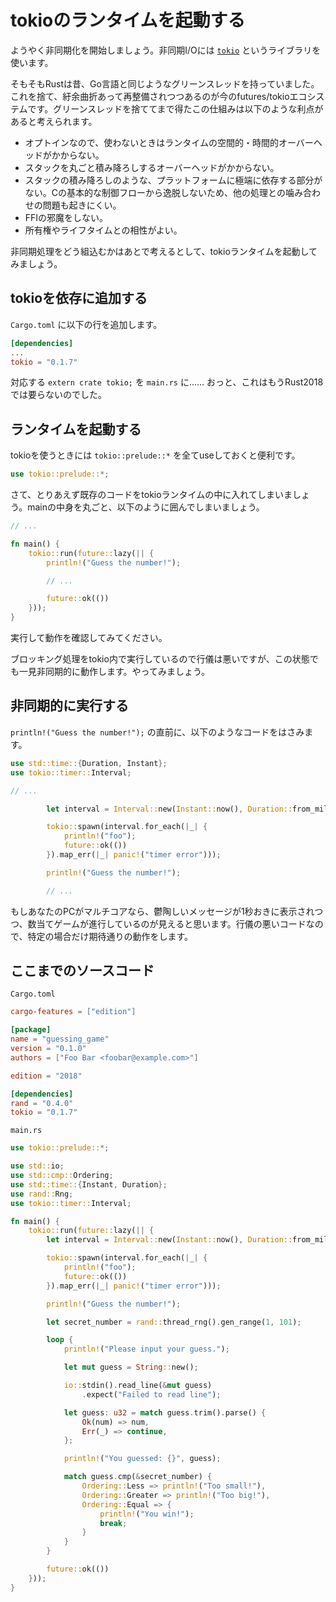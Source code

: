 # tokioのランタイムを起動する

ようやく非同期化を開始しましょう。非同期I/Oには [`tokio`][tokio] というライブラリを使います。

[tokio]: https://tokio.rs/

そもそもRustは昔、Go言語と同じようなグリーンスレッドを持っていました。これを捨て、紆余曲折あって再整備されつつあるのが今のfutures/tokioエコシステムです。グリーンスレッドを捨ててまで得たこの仕組みは以下のような利点があると考えられます。

- オプトインなので、使わないときはランタイムの空間的・時間的オーバーヘッドがかからない。
- スタックを丸ごと積み降ろしするオーバーヘッドがかからない。
- スタックの積み降ろしのような、プラットフォームに極端に依存する部分がない。Cの基本的な制御フローから逸脱しないため、他の処理との噛み合わせの問題も起きにくい。
- FFIの邪魔をしない。
- 所有権やライフタイムとの相性がよい。

非同期処理をどう組込むかはあとで考えるとして、tokioランタイムを起動してみましょう。

## tokioを依存に追加する

`Cargo.toml` に以下の行を追加します。

```toml
[dependencies]
...
tokio = "0.1.7"
```

対応する `extern crate tokio;` を `main.rs` に…… おっと、これはもうRust2018では要らないのでした。

## ランタイムを起動する

tokioを使うときには `tokio::prelude::*` を全てuseしておくと便利です。

```rust
use tokio::prelude::*;
```

さて、とりあえず既存のコードをtokioランタイムの中に入れてしまいましょう。mainの中身を丸ごと、以下のように囲んでしまいましょう。

```rust
// ...

fn main() {
    tokio::run(future::lazy(|| {
        println!("Guess the number!");

        // ...

        future::ok(())
    }));
}
```

実行して動作を確認してみてください。

ブロッキング処理をtokio内で実行しているので行儀は悪いですが、この状態でも一見非同期的に動作します。やってみましょう。

## 非同期的に実行する

`println!("Guess the number!");` の直前に、以下のようなコードをはさみます。

```rust
use std::time::{Duration, Instant};
use tokio::timer::Interval;

// ...

        let interval = Interval::new(Instant::now(), Duration::from_millis(1000));

        tokio::spawn(interval.for_each(|_| {
            println!("foo");
            future::ok(())
        }).map_err(|_| panic!("timer error")));

        println!("Guess the number!");

        // ...
```

もしあなたのPCがマルチコアなら、鬱陶しいメッセージが1秒おきに表示されつつ、数当てゲームが進行しているのが見えると思います。行儀の悪いコードなので、特定の場合だけ期待通りの動作をします。

## ここまでのソースコード

`Cargo.toml`

```toml
cargo-features = ["edition"]

[package]
name = "guessing_game"
version = "0.1.0"
authors = ["Foo Bar <foobar@example.com>"]

edition = "2018"

[dependencies]
rand = "0.4.0"
tokio = "0.1.7"
```

`main.rs`

```rust
use tokio::prelude::*;

use std::io;
use std::cmp::Ordering;
use std::time::{Instant, Duration};
use rand::Rng;
use tokio::timer::Interval;

fn main() {
    tokio::run(future::lazy(|| {
        let interval = Interval::new(Instant::now(), Duration::from_millis(1000));

        tokio::spawn(interval.for_each(|_| {
            println!("foo");
            future::ok(())
        }).map_err(|_| panic!("timer error")));

        println!("Guess the number!");

        let secret_number = rand::thread_rng().gen_range(1, 101);

        loop {
            println!("Please input your guess.");

            let mut guess = String::new();

            io::stdin().read_line(&mut guess)
                .expect("Failed to read line");

            let guess: u32 = match guess.trim().parse() {
                Ok(num) => num,
                Err(_) => continue,
            };

            println!("You guessed: {}", guess);

            match guess.cmp(&secret_number) {
                Ordering::Less => println!("Too small!"),
                Ordering::Greater => println!("Too big!"),
                Ordering::Equal => {
                    println!("You win!");
                    break;
                }
            }
        }

        future::ok(())
    }));
}
```
